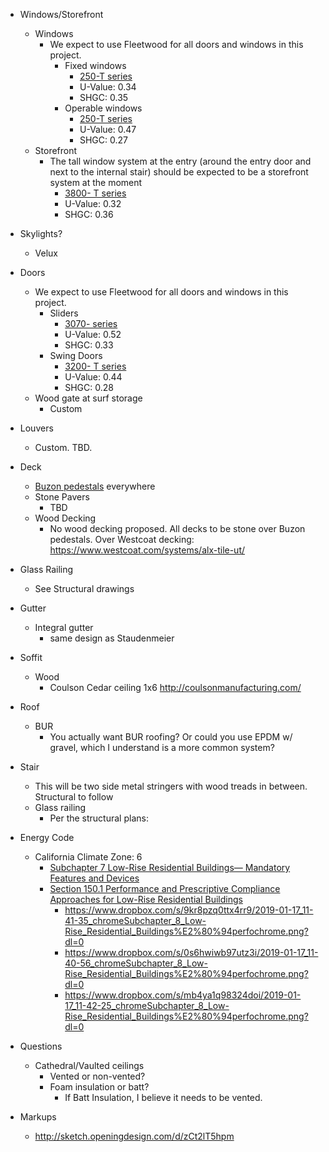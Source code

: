- Windows/Storefront
	- Windows
		- We expect to use Fleetwood for all doors and windows in this project.
			- Fixed windows
				- [250-T series](http://www.fleetwoodusa.net/menu_bar/Products/250-T/casement-window-250-T.php)
				- U-Value: 0.34
				- SHGC: 0.35
			- Operable windows
				- [250-T series](http://www.fleetwoodusa.net/menu_bar/Products/250-T/casement-window-250-T.php)
				- U-Value: 0.47
				- SHGC: 0.27
	- Storefront
		- The tall window system at the entry (around the entry door and next to the internal stair) should be expected to be a storefront system at the moment
			- [3800- T series](http://www.fleetwoodusa.net/menu_bar/Products/3800-T/window-wall-3800-T.php)
			- U-Value: 0.32
			- SHGC: 0.36
- Skylights?
	- Velux
- Doors
	- We expect to use Fleetwood for all doors and windows in this project. 
		-  Sliders
			- [3070- series](http://www.fleetwoodusa.net/menu_bar/Products/3070/sliding-door-exterior-3070.php)
			- U-Value: 0.52
			- SHGC: 0.33
		- Swing Doors
			- [3200- T series](http://www.fleetwoodusa.net/menu_bar/Products/3200-T/hinge-door-3200-T.php)
			- U-Value: 0.44
			- SHGC: 0.28
	- Wood gate at surf storage
		- Custom
- Louvers
	- Custom.  TBD. 
- Deck
	- [Buzon pedestals](http://buzonusa.us/) everywhere
	- Stone Pavers
		- TBD
	- Wood Decking
		- No wood decking proposed.  All decks to be stone over Buzon pedestals. Over Westcoat decking: https://www.westcoat.com/systems/alx-tile-ut/
- Glass Railing
	- See Structural drawings
- Gutter
	- Integral gutter
		- same design as Staudenmeier
- Soffit
	- Wood
		- Coulson Cedar ceiling 1x6 http://coulsonmanufacturing.com/ 
- Roof
	- BUR
		- You actually want BUR roofing? Or could you use EPDM w/ gravel, which I understand is a more common system?
- Stair
	- This will be two side metal stringers with wood treads in between.  Structural to 
follow
	- Glass railing
		- Per the structural plans: 



- Energy Code
	- California Climate Zone: 6
		- [Subchapter 7 Low-Rise Residential Buildings— Mandatory Features and Devices](https://up.codes/viewer/california/ca-energy-code-2016/chapter/7/low-rise-residential-buildings-mandatory-features-and-devices#150.0)
		- [Section 150.1 Performance and Prescriptive Compliance Approaches for Low-Rise Residential Buildings](https://up.codes/viewer/california/ca-energy-code-2016/chapter/8/low-rise-residential-buildings-performance-and-prescriptive-compliance-approache#150.1)
			- https://www.dropbox.com/s/9kr8pzq0ttx4rr9/2019-01-17_11-41-35_chromeSubchapter_8_Low-Rise_Residential_Buildings%E2%80%94perfochrome.png?dl=0
			- https://www.dropbox.com/s/0s6hwiwb97utz3i/2019-01-17_11-40-56_chromeSubchapter_8_Low-Rise_Residential_Buildings%E2%80%94perfochrome.png?dl=0
			- https://www.dropbox.com/s/mb4ya1q98324doi/2019-01-17_11-42-25_chromeSubchapter_8_Low-Rise_Residential_Buildings%E2%80%94perfochrome.png?dl=0




- Questions
	- Cathedral/Vaulted ceilings
		- Vented or non-vented?
		- Foam insulation or batt?
			- If Batt Insulation, I believe it needs to be vented.


- Markups
	- http://sketch.openingdesign.com/d/zCt2lT5hpm
<!--stackedit_data:
eyJoaXN0b3J5IjpbLTk3MDcwODM2MywtNDIwMjQ3MzkyLDE0MT
M0MzQxOSw3NjI5Njc5MjUsLTIxMTU4NDU5MjEsMTUwNzAwODQ0
MCwtMTIyNDU3NTgyMCwxMDg1OTUwNTMyLDE2MjE3MjIyMTAsLT
g5MDUzMjE5NCw4NTYzNzE4OTUsLTMyMTExMDM5NSwtNTM5Njgw
MzY1LC0xMzQzNzM5NTU3LDE0NDkyNDY0MjMsODg4MzA4NTM2LD
MyODkyNTY3MiwtMjAwODU3NDcsLTE4OTMxODYzNDUsLTEyMDQw
MDEzMzNdfQ==
-->